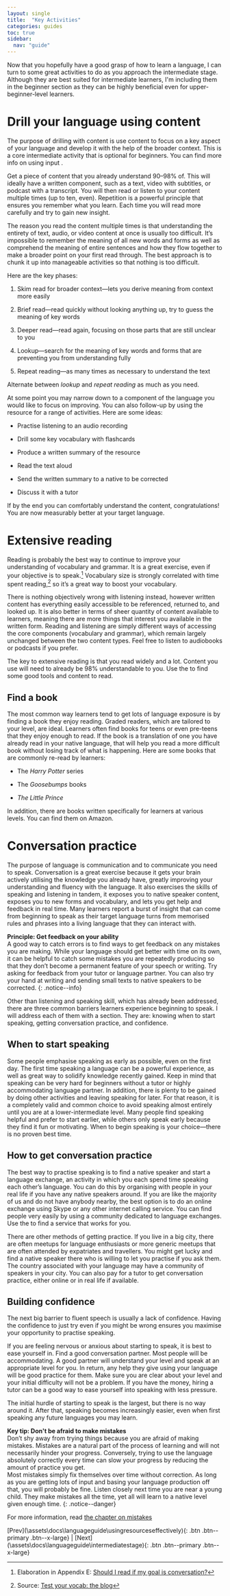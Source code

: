 ```yaml
---
layout: single
title:  "Key Activities"
categories: guides
toc: true
sidebar:
  nav: "guide"
---
```



 Now that you hopefully have a good grasp of how to learn a language, I can turn to some great activities to do as you approach the intermediate stage. Although they are best suited for intermediate learners, I'm including them in the beginner section as they can be highly beneficial even for upper-beginner-level learners.

# Drill your language using content

 The purpose of drilling with content is use content to focus on a key
 aspect of your language and develop it with the help of the broader
 context. This is a core intermediate activity that is optional for
 beginners. You can find more info on using input .

 Get a piece of content that you already understand 90–98% of. This will
 ideally have a written component, such as a text, video with subtitles,
 or podcast with a transcript. You will then read or listen to your
 content multiple times (up to ten, even). Repetition is a powerful
 principle that ensures you remember what you learn. Each time you will
 read more carefully and try to gain new insight.

 The reason you read the content multiple times is that understanding the
 entirety of text, audio, or video content at once is usually too
 difficult. It’s impossible to remember the meaning of all new words and
 forms as well as comprehend the meaning of entire sentences and how they
 flow together to make a broader point on your first read through. The
 best approach is to chunk it up into manageable activities so that
 nothing is too difficult.

 Here are the key phases:

 1.  Skim read for broader context—lets you derive meaning from context
     more easily

 2.  Brief read—read quickly without looking anything up, try to guess
     the meaning of key words

 3.  Deeper read—read again, focusing on those parts that are still
     unclear to you

 4.  Lookup—search for the meaning of key words and forms that are
     preventing you from understanding fully

 5.  Repeat reading—as many times as necessary to understand the text

 Alternate between *lookup* and *repeat reading* as much as you need.

 At some point you may narrow down to a component of the language you
 would like to focus on improving. You can also follow-up by using the
 resource for a range of activities. Here are some ideas:

 -   Practise listening to an audio recording

 -   Drill some key vocabulary with flashcards

 -   Produce a written summary of the resource

 -   Read the text aloud

 -   Send the written summary to a native to be corrected

 -   Discuss it with a tutor

 If by the end you can comfortably understand the content,
 congratulations! You are now measurably better at your target language.

# Extensive reading

 Reading is probably the best way to continue to improve your
 understanding of vocabulary and grammar. It is a great exercise, even if
 your objective is to speak.[^9] Vocabulary size is strongly correlated
 with time spent reading,[^10] so it’s a great way to boost your
 vocabulary.

[^9]: Elaboration in Appendix E: [Should I read if my goal is conversation?](\assets\docs\languageguide\appendixe\#should-i-read-if-my-goal-is-conversation)
[^10]: Source: [Test your vocab: the blog](http://testyourvocab.com/blog/2013-05-09-Reading-habits)

 There is nothing objectively wrong with listening instead, however
 written content has everything easily accessible to be referenced,
 returned to, and looked up. It is also better in terms of sheer quantity
 of content available to learners, meaning there are more things that
 interest you available in the written form. Reading and listening are
 simply different ways of accessing the core components (vocabulary and
 grammar), which remain largely unchanged between the two content types.
 Feel free to listen to audiobooks or podcasts if you prefer.

 The key to extensive reading is that you read widely and a lot. Content
 you use will need to already be 98% understandable to you. Use the to
 find some good tools and content to read.

## Find a book

 The most common way learners tend to get lots of language exposure is by
 finding a book they enjoy reading. Graded readers, which are tailored to
 your level, are ideal. Learners often find books for teens or even
 pre-teens that they enjoy enough to read. If the book is a translation
 of one you have already read in your native language, that will help you
 read a more difficult book without losing track of what is happening.
 Here are some books that are commonly re-read by learners:

 -   The *Harry Potter* series

 -   The *Goosebumps* books

 -   *The Little Prince*

 In addition, there are books written specifically for learners at
 various levels. You can find them on Amazon.

# Conversation practice


 The purpose of language is communication and to communicate you need to
 speak. Conversation is a great exercise because it gets your brain
 actively utilising the knowledge you already have, greatly improving
 your understanding and fluency with the language. It also exercises the
 skills of speaking and listening in tandem, it exposes you to native
 speaker content, exposes you to new forms and vocabulary, and lets you
 get help and feedback in real time. Many learners report a burst of
 insight that can come from beginning to speak as their target language
 turns from memorised rules and phrases into a living language that they
 can interact with.

 **Principle: Get feedback on your ability**
 \
 A good way to catch errors is to find ways to get feedback on any
 mistakes you are making. While your language should get better with time
 on its own, it can be helpful to catch some mistakes you are repeatedly
 producing so that they don’t become a permanent feature of your speech
 or writing. Try asking for feedback from your tutor or language partner.
 You can also try your hand at writing and sending small texts to native
 speakers to be corrected.
 {: .notice--info}

 Other than listening and speaking skill, which has already been
 addressed, there are three common barriers learners experience beginning
 to speak. I will address each of them with a section. They are: knowing
 when to start speaking, getting conversation practice, and confidence.

## When to start speaking

 Some people emphasise speaking as early as possible, even on the first
 day. The first time speaking a language can be a powerful experience, as
 well as great way to solidify knowledge recently gained. Keep in mind
 that speaking can be very hard for beginners without a tutor or highly
 accommodating language partner. In addition, there is plenty to be
 gained by doing other activities and leaving speaking for later. For
 that reason, it is a completely valid and common choice to avoid
 speaking almost entirely until you are at a lower-intermediate level.
 Many people find speaking helpful and prefer to start earlier, while
 others only speak early because they find it fun or motivating. When to
 begin speaking is your choice—there is no proven best time.

## How to get conversation practice

 The best way to practise speaking is to find a native speaker and start
 a language exchange, an activity in which you each spend time speaking
 each other’s language. You can do this by organising with people in your
 real life if you have any native speakers around. If you are like the
 majority of us and do not have anybody nearby, the best option is to do
 an online exchange using Skype or any other internet calling service.
 You can find people very easily by using a community dedicated to
 language exchanges. Use the to find a service that works for you.

 There are other methods of getting practice. If you live in a big city,
 there are often meetups for language enthusiasts or more generic meetups
 that are often attended by expatriates and travellers. You might get
 lucky and find a native speaker there who is willing to let you practise
 if you ask them. The country associated with your language may have a
 community of speakers in your city. You can also pay for a tutor to get
 conversation practice, either online or in real life if available.

## Building confidence

 The next big barrier to fluent speech is usually a lack of confidence.
 Having the confidence to just try even if you might be wrong ensures you
 maximise your opportunity to practise speaking.

 If you are feeling nervous or anxious about starting to speak, it is
 best to ease yourself in. Find a good conversation partner. Most people
 will be accommodating. A good partner will understand your level and
 speak at an appropriate level for you. In return, any help they give
 using your language will be good practice for them. Make sure you are
 clear about your level and your initial difficulty will not be a
 problem. If you have the money, hiring a tutor can be a good way to ease
 yourself into speaking with less pressure.

 The initial hurdle of starting to speak is the largest, but there is no
 way around it. After that, speaking becomes increasingly easier, even
 when first speaking any future languages you may learn.

**Key tip: Don't be afraid to make mistakes**
\
Don’t shy away from trying things because you are afraid of making
mistakes. Mistakes are a natural part of the process of learning and
will not necessarily hinder your progress. Conversely, trying to use the
language absolutely correctly every time can slow your progress by
reducing the amount of practice you get.
\
Most mistakes simply fix themselves over time without correction. As
long as you are getting lots of input and basing your language
production off that, you will probably be fine. Listen closely next time
you are near a young child. They make mistakes all the time, yet all
will learn to a native level given enough time.
{: .notice--danger}

For more information, read [the chapter on mistakes](\assets\docs\languageguide\mistakes)


[Prev](\assets\docs\languageguide\usingresourceseffectively\){: .btn .btn--primary .btn--x-large} | [Next](\assets\docs\languageguide\intermediatestage\){: .btn .btn--primary .btn--x-large}
